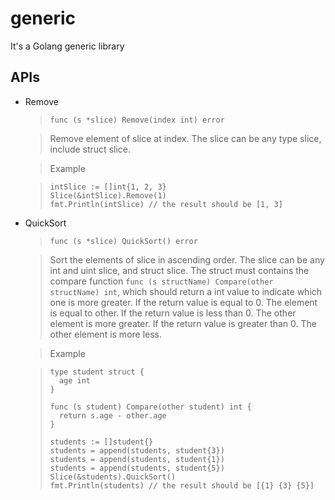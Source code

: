 generic
=======

It's a Golang generic library

APIs
-----------
*   Remove
    >`func (s *slice) Remove(index int) error`
 
    > Remove element of slice at index. The slice can be any type slice, include struct slice.
    
    > Example
    
    >```
    >intSlice := []int{1, 2, 3}
    >Slice(&intSlice).Remove(1)
    >fmt.Println(intSlice) // the result should be [1, 3]
    >```
    
*   QuickSort
    >`func (s *slice) QuickSort() error `
 
    > Sort the elements of slice in ascending order. The slice can be any int and uint slice, and struct slice.  The struct must contains the compare function `func (s structName) Compare(other structName) int`, which should return a int value to indicate which one is more greater. If the return value is equal to 0. The element is equal to other. If the return value is less than 0. The other element is more greater. If the return value is greater than 0. The other element is more less.
    
    > Example
    
    >```
    >type student struct {
    >   age int
    >}
    >
    >func (s student) Compare(other student) int {
    >   return s.age - other.age
    >}
    >
    >students := []student{}
    >students = append(students, student{3})
    >students = append(students, student{1})
    >students = append(students, student{5})
    >Slice(&students).QuickSort()
    >fmt.Println(students) // the result should be [{1} {3} {5}]
    >```
 